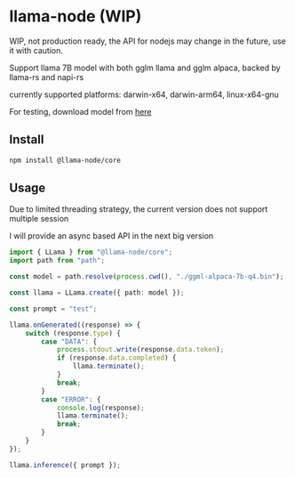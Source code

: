 # llama-node (WIP)

WIP, not production ready, the API for nodejs may change in the future, use it with caution.

Support llama 7B model with both gglm llama and gglm alpaca, backed by llama-rs and napi-rs

currently supported platforms: darwin-x64, darwin-arm64, linux-x64-gnu

For testing, download model from [here](https://huggingface.co/hlhr202/alpaca-7B-ggml-int4/blob/main/ggml-alpaca-7b-q4.bin)

## Install
```bash
npm install @llama-node/core
```

## Usage

Due to limited threading strategy, the current version does not support multiple session

I will provide an async based API in the next big version

```typescript
import { LLama } from "@llama-node/core";
import path from "path";

const model = path.resolve(process.cwd(), "./ggml-alpaca-7b-q4.bin");

const llama = LLama.create({ path: model });

const prompt = "test";

llama.onGenerated((response) => {
    switch (response.type) {
        case "DATA": {
            process.stdout.write(response.data.token);
            if (response.data.completed) {
                llama.terminate();
            }
            break;
        }
        case "ERROR": {
            console.log(response);
            llama.terminate();
            break;
        }
    }
});

llama.inference({ prompt });
```
